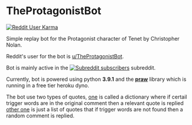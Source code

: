# TheProtagonistBot

[![Reddit User Karma](https://img.shields.io/reddit/user-karma/combined/TheProtagonistBot?style=social)](https://reddit.com/user/TheProtagonistBot)

Simple replay bot for the Protagonist character of Tenet by Christopher Nolan.

Reddit's user for the bot is [u/TheProtagonistBot](https://www.reddit.com/user/TheProtagonistBot/).

Bot is mainly active in the [![Subreddit subscribers](https://img.shields.io/reddit/subreddit-subscribers/tenet?style=social)](https://www.reddit.com/r/tenet)
subreddit.

Currently, bot is powered using
python **3.9.1** and the **[praw](https://praw.readthedocs.io/en/latest/)** library which is running in a free tier
heroku dyno.

The bot use two types of quotes, [one](https://github.com/yamin8000/tenet_bot/blob/master/quotes_dict)
is called a dictionary where if certail trigger words are in the original comment then a relevant quote is replied
[other one](https://github.com/yamin8000/tenet_bot/blob/master/quotes_list)
is just a list of quotes that if trigger words are not found then a random comment is replied.
